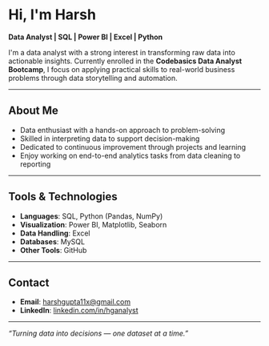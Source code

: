 # Hi, I'm Harsh

**Data Analyst | SQL | Power BI | Excel | Python**

I'm a data analyst with a strong interest in transforming raw data into actionable insights. Currently enrolled in the **Codebasics Data Analyst Bootcamp**, I focus on applying practical skills to real-world business problems through data storytelling and automation.

---

## About Me

- Data enthusiast with a hands-on approach to problem-solving  
- Skilled in interpreting data to support decision-making  
- Dedicated to continuous improvement through projects and learning  
- Enjoy working on end-to-end analytics tasks from data cleaning to reporting

---

## Tools & Technologies

- **Languages**: SQL, Python (Pandas, NumPy)  
- **Visualization**: Power BI, Matplotlib, Seaborn  
- **Data Handling**: Excel   
- **Databases**: MySQL  
- **Other Tools**: GitHub

---

## Contact

- **Email**: harshgupta11x@gmail.com  
- **LinkedIn**: [linkedin.com/in/hganalyst](https://www.linkedin.com/in/hganalyst)

---

*“Turning data into decisions — one dataset at a time.”*
